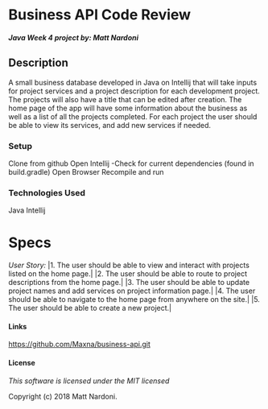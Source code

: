 # Business API Code Review
#### _Java Week 4 project by: **Matt Nardoni**_



## Description

A small business database developed in Java on Intellij that will take inputs for project services and a project description for each development project. The projects will also have a title that can be edited after creation. The home page of the app will have some information about the business as well as a list of all the projects completed. For each project the user should be able to view its services, and add new services if needed.


### Setup

Clone from github
Open Intellij
    -Check for current dependencies (found in build.gradle)
Open Browser
Recompile and run



### Technologies Used

Java
Intellij


# Specs
_*User Story:*_
|1. The user should be able to view and interact with projects listed on the home page.|
|2. The user should be able to route to project descriptions from the home page.|
|3. The user should be able to update project names and add services on project information page.|
|4. The user should be able to navigate to the home page from anywhere on the site.|
|5. The user should be able to create a new project.|




#### Links
https://github.com/Maxna/business-api.git


#### License

_This software is licensed under the MIT licensed_

Copyright (c) 2018 Matt Nardoni.
